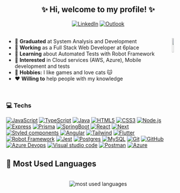 <h2 align="center">✨ Hi, welcome to my profile! ✨</h2>
<div align="center">
  <span> 
    <a href="https://www.linkedin.com/in/lucianatsoares/" target="_blank"><img src="https://img.shields.io/badge/LinkedIn-0077B5?style=flat&logo=linkedin&logoColor=white" alt="LinkedIn"></a>
    <a href="mailto:lucianat.s@hotmail.com" target="_blank"><img src="https://img.shields.io/badge/Microsoft_Outlook-0078D4?style=flat&logo=microsoft-outlook&logoColor=white" alt="Outlook"></a>
  </span>
</div>
<br>

<div>
  <img src="https://media1.giphy.com/media/MDJ9IbxxvDUQM/giphy.gif?cid=ecf05e47ybtdacg698qi13se8wg0143cd9208geeuq6ul8kz&rid=giphy.gif" width="10%" align="right"/>
  <ul>
    <li>🏫 <strong>Graduated</strong> at System Analysis and Development</li>
    <li>💼 <strong>Working</strong> as a Full Stack Web Developer at 6place</li>
    <li>🌱 <strong>Learning</strong> about Automated Tests with Robot Framework</li>
    <li>🚩 <strong>Interested</strong> in Cloud services (AWS, Azure), Mobile development and tests</li>
    <li>🎨 <strong>Hobbies:</strong> I like games and love cats 🐱</li>
    <li>❤ <strong>Willing to</strong> help people with my knowledge</li>
  </ul>
</div>
<br>

### 💻 Techs

<p align="left"> 
  <a href="https://developer.mozilla.org/en-US/docs/Web/JavaScript" target="_blank"><img alt="JavaScript" src="https://img.shields.io/badge/JavaScript-%23323330.svg?style=flat&logo=javascript&logoColor=%23F7DF1E"></a>
  <a href="https://www.typescriptlang.org" target="_blank"><img alt="TypeScript" src="https://img.shields.io/badge/TypeScript-%23007ACC.svg?style=flat&logo=typescript&logoColor=white"></a>
  <a href="#" target="_blank"><img alt="Java" src="https://img.shields.io/badge/Java-%23ED8B00.svg?style=flat&logo=java&logoColor=white"></a>
  <a href="https://developer.mozilla.org/en-US/docs/Web/HTML" target="_blank"><img alt="HTML5" src="https://img.shields.io/badge/HTML5-%23E34F26.svg?style=flat&logo=html5&logoColor=white"></a>
  <a href="https://developer.mozilla.org/en-US/docs/Web/CSS" target="_blank"><img alt="CSS3" src="https://img.shields.io/badge/CSS3-%231572B6.svg?style=flat&logo=css3&logoColor=white"></a>
  <a href="https://nodejs.org/en" target="_blank"><img alt="Node.js" src="https://img.shields.io/badge/Node.js-6DA55F?style=flat&logo=node.js&logoColor=white"></a>
  <a href="https://expressjs.com/" target="_blank"><img alt="Express" src="https://img.shields.io/badge/Express.js-%23404d59.svg?style=flat&logo=express&logoColor=%2361DAFB"></a>
  <a href="https://www.prisma.io/" target="_blank"><img alt="Prisma" src="https://img.shields.io/badge/Prisma-01354D?style=flat&logo=Prisma&logoColor=white"></a>
  <a href="https://spring.io/projects/spring-boot/" target="_blank"><img alt="SpringBoot" src="https://img.shields.io/badge/Spring_Boot-%236DB33F.svg?style=flat&logo=spring&logoColor=white"></a>
  <a href="https://legacy.reactjs.org/" target="_blank"><img alt="React" src="https://img.shields.io/badge/React-%2320232a.svg?style=flat&logo=react&logoColor=%2361DAFB"></a>
  <a href="https://nextjs.org/" target="_blank"><img alt="Next" src="https://img.shields.io/badge/Next-black?style=flat&logo=next.js&logoColor=white"></a>
  <a href="https://styled-components.com/" target="_blank"><img alt="Styled components" src="https://img.shields.io/badge/Styled--components-DB7093?style=flat&logo=styled-components&logoColor=white"></a>
  <a href="https://angular.io/" target="_blank"><img alt="Angular" src="https://img.shields.io/badge/Angular-%23DD0031.svg?style=flat&logo=angular&logoColor=white"></a>
  <a href="https://tailwindcss.com/" target="_blank"><img alt="Tailwind" src="https://img.shields.io/badge/TailwindCSS-%2338B2AC.svg?style=flat&logo=tailwind-css&logoColor=white"></a>
  <a href="https://flutter.dev/" target="_blank"><img alt="Flutter" src="https://img.shields.io/badge/Flutter-%2302569B.svg?style=flat&logo=Flutter&logoColor=white"></a>
  <a href="https://robotframework.org/" target="_blank"><img alt="Robot Framework" src="https://img.shields.io/badge/-Robot_Framework-009A91?style=flat&logo=robot-framework&logoColor=white"></a>
  <a href="https://jestjs.io/" target="_blank"><img alt="Jest" src="https://img.shields.io/badge/-Jest-%23C21325?style=flat&logo=jest&logoColor=white"></a>
  <a href="https://www.postgresql.org" target="_blank"><img alt="Postgres" src="https://img.shields.io/badge/Postgres-%23316192.svg?style=flat&logo=postgresql&logoColor=white"></a>
  <a href="https://www.mysql.com" target="_blank"><img alt="MySQL" src="https://img.shields.io/badge/MySQL-%2300f.svg?flat&logo=mysql&logoColor=white"></a>
  <a href="https://git-scm.com/" target="_blank"><img alt="Git" src="https://img.shields.io/badge/Git-%23F05033.svg?style=flat&logo=git&logoColor=white"></a>
  <a href="https://github.com" target="_blank"><img alt="GitHub" src="https://img.shields.io/badge/GitHub-%23121011.svg?style=flat&logo=github&logoColor=white"></a>
  <a href="https://azure.microsoft.com/en-us/products/devops/" target="_blank"><img alt="Azure Devops" src="https://img.shields.io/badge/Azure_DevOps-%230072C6.svg?style=flat&logo=azure-devops&logoColor=white"></a>
  <a href="https://code.visualstudio.com" target="_blank"><img alt="Visual studio code" src="https://img.shields.io/badge/Visual%20Studio%20Code-white.svg?style=flat&logo=visual-studio-code&logoColor=0078d7"></a>
  <a href="https://www.postman.com" target="_blank"><img alt="Postman" src="https://img.shields.io/badge/Postman-FF6C37?style=flat&logo=postman&logoColor=white"></a>
  <a href="https://azure.microsoft.com/en-us/free/" target="_blank"><img alt="Azure" src="https://img.shields.io/badge/Azure-%230072C6.svg?style=flat&logo=microsoftazure&logoColor=white"></a>
</p>

## 🌟 Most Used Languages

<div align="center"><br>
  <img src="https://github-readme-stats.vercel.app/api/top-langs/?username=lucianaTSoares&layout=compact&hide=c&langs_count=10&theme=omni&hide_border=true" alt="most used languages">
</div>
